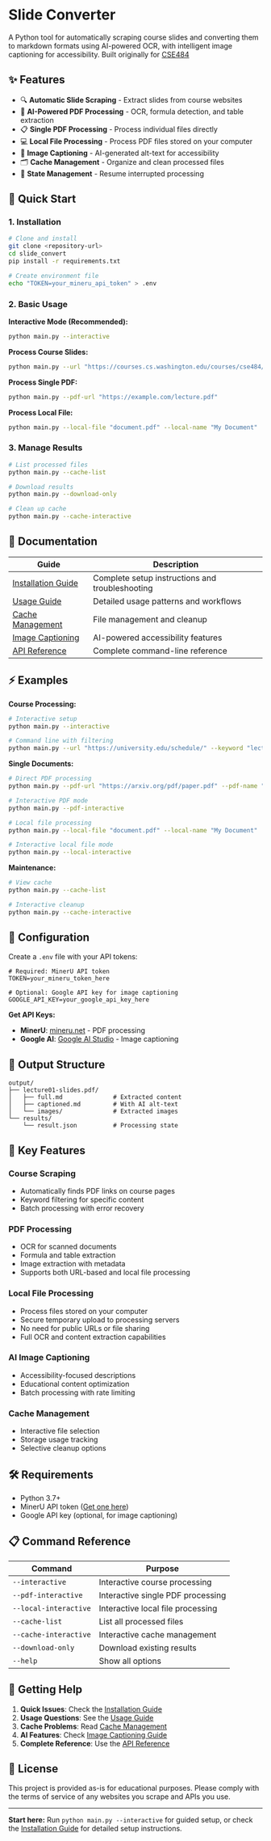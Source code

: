 # Slide Converter

A Python tool for automatically scraping course slides and converting them to markdown formats using AI-powered OCR, with intelligent image captioning for accessibility. Built originally for [CSE484](https://courses.cs.washington.edu/courses/cse484/25wi/)

## ✨ Features

- 🔍 **Automatic Slide Scraping** - Extract slides from course websites
- 📄 **AI-Powered PDF Processing** - OCR, formula detection, and table extraction
- 📋 **Single PDF Processing** - Process individual files directly
- 💻 **Local File Processing** - Process PDF files stored on your computer
- 🤖 **Image Captioning** - AI-generated alt-text for accessibility
- 🗂️ **Cache Management** - Organize and clean processed files
- 💾 **State Management** - Resume interrupted processing

## 🚀 Quick Start

### 1. Installation

```bash
# Clone and install
git clone <repository-url>
cd slide_convert
pip install -r requirements.txt

# Create environment file
echo "TOKEN=your_mineru_api_token" > .env
```

### 2. Basic Usage

**Interactive Mode (Recommended):**
```bash
python main.py --interactive
```

**Process Course Slides:**
```bash
python main.py --url "https://courses.cs.washington.edu/courses/cse484/25sp/schedule/"
```

**Process Single PDF:**
```bash
python main.py --pdf-url "https://example.com/lecture.pdf"
```

**Process Local File:**
```bash
python main.py --local-file "document.pdf" --local-name "My Document"
```

### 3. Manage Results

```bash
# List processed files
python main.py --cache-list

# Download results
python main.py --download-only

# Clean up cache
python main.py --cache-interactive
```

## 📖 Documentation

| Guide | Description |
|-------|-------------|
| [Installation Guide](docs/installation.md) | Complete setup instructions and troubleshooting |
| [Usage Guide](docs/usage.md) | Detailed usage patterns and workflows |
| [Cache Management](docs/cache-management.md) | File management and cleanup |
| [Image Captioning](docs/image-captioning.md) | AI-powered accessibility features |
| [API Reference](docs/api-reference.md) | Complete command-line reference |

## ⚡ Examples

**Course Processing:**
```bash
# Interactive setup
python main.py --interactive

# Command line with filtering
python main.py --url "https://university.edu/schedule/" --keyword "lecture"
```

**Single Documents:**
```bash
# Direct PDF processing
python main.py --pdf-url "https://arxiv.org/pdf/paper.pdf" --pdf-name "Research Paper"

# Interactive PDF mode
python main.py --pdf-interactive

# Local file processing
python main.py --local-file "document.pdf" --local-name "My Document"

# Interactive local file mode
python main.py --local-interactive
```

**Maintenance:**
```bash
# View cache
python main.py --cache-list

# Interactive cleanup
python main.py --cache-interactive
```

## 🔧 Configuration

Create a `.env` file with your API tokens:

```env
# Required: MinerU API token
TOKEN=your_mineru_token_here

# Optional: Google API key for image captioning
GOOGLE_API_KEY=your_google_api_key_here
```

**Get API Keys:**
- **MinerU**: [mineru.net](https://mineru.net) - PDF processing
- **Google AI**: [Google AI Studio](https://makersuite.google.com/app/apikey) - Image captioning

## 📁 Output Structure

```
output/
├── lecture01-slides.pdf/
│   ├── full.md              # Extracted content
│   ├── captioned.md         # With AI alt-text
│   └── images/              # Extracted images
└── results/
    └── result.json          # Processing state
```

## 🔗 Key Features

### Course Scraping
- Automatically finds PDF links on course pages
- Keyword filtering for specific content
- Batch processing with error recovery

### PDF Processing
- OCR for scanned documents
- Formula and table extraction
- Image extraction with metadata
- Supports both URL-based and local file processing

### Local File Processing
- Process files stored on your computer
- Secure temporary upload to processing servers
- No need for public URLs or file sharing
- Full OCR and content extraction capabilities

### AI Image Captioning
- Accessibility-focused descriptions
- Educational content optimization
- Batch processing with rate limiting

### Cache Management
- Interactive file selection
- Storage usage tracking
- Selective cleanup options

## 🛠️ Requirements

- Python 3.7+
- MinerU API token ([Get one here](https://mineru.net))
- Google API key (optional, for image captioning)

## 📋 Command Reference

| Command | Purpose |
|---------|---------|
| `--interactive` | Interactive course processing |
| `--pdf-interactive` | Interactive single PDF processing |
| `--local-interactive` | Interactive local file processing |
| `--cache-list` | List all processed files |
| `--cache-interactive` | Interactive cache management |
| `--download-only` | Download existing results |
| `--help` | Show all options |

## 🤝 Getting Help

1. **Quick Issues**: Check the [Installation Guide](docs/installation.md#troubleshooting-installation)
2. **Usage Questions**: See the [Usage Guide](docs/usage.md)
3. **Cache Problems**: Read [Cache Management](docs/cache-management.md)
4. **AI Features**: Check [Image Captioning Guide](docs/image-captioning.md)
5. **Complete Reference**: Use the [API Reference](docs/api-reference.md)

## 📄 License

This project is provided as-is for educational purposes. Please comply with the terms of service of any websites you scrape and APIs you use.

---

**Start here:** Run `python main.py --interactive` for guided setup, or check the [Installation Guide](docs/installation.md) for detailed setup instructions. 
